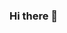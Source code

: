 ### Hi there 👋

<!--
**Guilherme-Jesus/Guilherme-Jesus** is a ✨ _special_ ✨ repository because its `README.md` (this file) appears on your GitHub profile.

Here are some ideas to get you started:
![Karanalpe Status](https://github-readme-stats.vercel.app/api?username=karanalpe&show_icons=true)
- 🔭 I’m currently working on ...
- 🌱 I’m currently learning ...
- 👯 I’m looking to collaborate on ...
- 🤔 I’m looking for help with ...
- 💬 Ask me about ...
- 📫 How to reach me: ...
- 😄 Pronouns: ...
- ⚡ Fun fact: ...
-->
